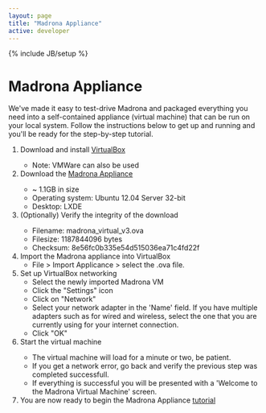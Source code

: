 ```yaml
---
layout: page
title: "Madrona Appliance"
active: developer
---
```

{% include JB/setup %}
<div class="row">
<div class="span8">
<h1>Madrona Appliance</h1>
<p>We've made it easy to test-drive Madrona and packaged everything you need into a self-contained appliance (virtual machine) that can be run on your local system.  Follow the instructions below to get up and running and you'll be ready for the step-by-step tutorial.
</p>
<ol>
	<li>Download and install <a href="http://www.virtualbox.org/">VirtualBox</a></li>
		<ul>
			<li>Note: VMWare can also be used</li>
		</ul>
	<li>Download the <a href="https://s3.amazonaws.com/madrona_vm/madrona_virtual_v3.ova">Madrona Appliance</a></li>
		<ul>
			<li>~ 1.1GB in size</li>
			<li>Operating system: Ubuntu 12.04 Server 32-bit</li>
			<li>Desktop: LXDE</li>
		</ul>	
	<li>(Optionally) Verify the integrity of the download</li>
		<ul>
			<li>Filename: madrona_virtual_v3.ova</li>
			<li>Filesize: 1187844096 bytes</li>
			<li>Checksum: 8e56fc0b335e54d515036ea71c4fd22f</li>
		</ul>
	<li>Import the Madrona appliance into VirtualBox
		<ul>
			<li>File > Import Applicance > select the .ova file.</li>
		</ul>
	</li>
	<li>Set up VirtualBox networking
		<ul>
			<li>Select the newly imported Madrona VM</li>
			<li>Click the "Settings" icon</li>
			<li>Click on "Network"</li>
			<li>Select your network adapter in the 'Name' field.  If you have multiple adapters such as for wired and wireless, select the one that you are currently using for your internet connection.</li>
			<li>Click "OK"</li>
		</ul>
	</li>
	<li>Start the virtual machine</li>
		<ul>			
			<li>The virtual machine will load for a minute or two, be patient.</li>
			<li>If you get a network error, go back and verify the previous step was completed successfull.</li>
			<li>If everything is successful you will be presented with a 'Welcome to the Madrona Virtual Machine' screen.</li>
		</ul>	
	<li>You are now ready to begin the Madrona Appliance <a href="http://ecotrust.github.com/madrona/docs/tutorial_appgen.html">tutorial</a></li>
</ol>
</div>
</div>